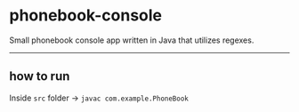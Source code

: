 # phonebook-console

Small phonebook console app written in Java that utilizes regexes. <br>
<hr>

## how to run

Inside `src` folder -> `javac com.example.PhoneBook`